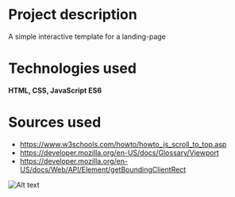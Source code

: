 # Project description
A simple interactive template for a landing-page
# Technologies used
**HTML, CSS, JavaScript ES6**
# Sources used
* https://www.w3schools.com/howto/howto_js_scroll_to_top.asp
* https://developer.mozilla.org/en-US/docs/Glossary/Viewport
* https://developer.mozilla.org/en-US/docs/Web/API/Element/getBoundingClientRect

<img src="Islam-cod/landing-page/Landing-page.PNG" alt="Alt text">
